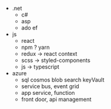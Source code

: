 * .net
  * c#
  * asp
  * ado ef
* js
  * react
  * npm ? yarn
  * redux -> react context
  * scss -> styled-components
  * js -> typescript
* azure
  * sql cosmos blob search keyVault
  * service bus, event grid
  * app service, function
  * front door, api management
